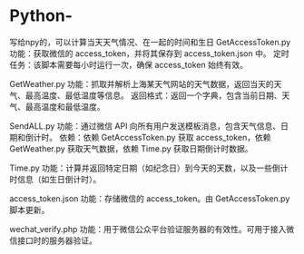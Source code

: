 # Python-
写给npy的，可以计算当天天气情况、在一起的时间和生日
GetAccessToken.py 
功能：获取微信的 access_token，并将其保存到 access_token.json 中。
定时任务：该脚本需要每小时运行一次，确保 access_token 始终有效。


GetWeather.py
功能：抓取并解析上海某天气网站的天气数据，返回当天的天气、最高温度、最低温度等信息。
返回格式：返回一个字典，包含当前日期、天气、最高温度和最低温度。

SendALL.py
功能：通过微信 API 向所有用户发送模板消息，包含天气信息、日期和倒计时。
依赖：依赖 GetAccessToken.py 获取 access_token，依赖 GetWeather.py 获取天气数据，依赖 Time.py 获取日期倒计时数据。

Time.py
功能：计算并返回特定日期（如纪念日）到今天的天数，以及一些倒计时信息（如生日倒计时）。


access_token.json
功能：存储微信的 access_token。由 GetAccessToken.py 脚本更新。

wechat_verify.php
功能：用于微信公众平台验证服务器的有效性。可用于接入微信接口时的服务器验证。


